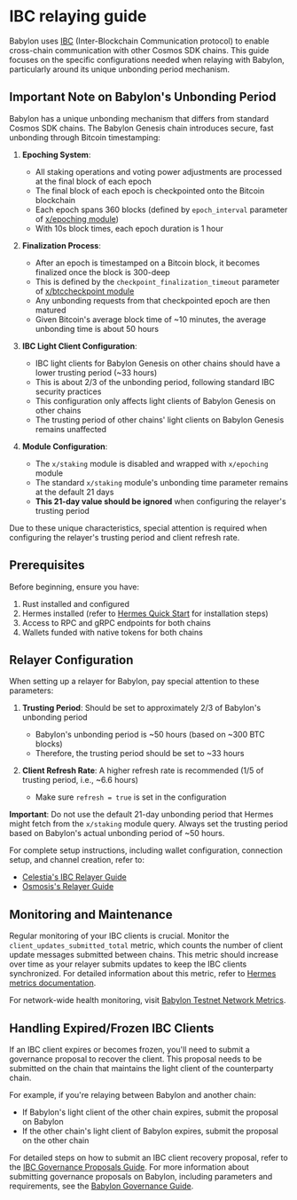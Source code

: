 # IBC relaying guide

Babylon uses [IBC](https://ibcprotocol.dev/)
(Inter-Blockchain Communication protocol) to enable cross-chain
communication with other Cosmos SDK chains. This guide focuses on the specific configurations needed
when relaying with Babylon, particularly around its unique unbonding period
mechanism.

## Important Note on Babylon's Unbonding Period

Babylon has a unique unbonding mechanism that differs from standard Cosmos SDK chains. The Babylon Genesis chain introduces secure, fast unbonding through Bitcoin timestamping:

1. **Epoching System**:
   - All staking operations and voting power adjustments are processed at the final block of each epoch
   - The final block of each epoch is checkpointed onto the Bitcoin blockchain
   - Each epoch spans 360 blocks (defined by `epoch_interval` parameter of [x/epoching module](https://github.com/babylonlabs-io/babylon/blob/main/x/epoching/README.md))
   - With 10s block times, each epoch duration is 1 hour

2. **Finalization Process**:
   - After an epoch is timestamped on a Bitcoin block, it becomes finalized once the block is 300-deep
   - This is defined by the `checkpoint_finalization_timeout` parameter of [x/btccheckpoint module](https://github.com/babylonlabs-io/babylon/blob/main/x/btccheckpoint/README.md)
   - Any unbonding requests from that checkpointed epoch are then matured
   - Given Bitcoin's average block time of ~10 minutes, the average unbonding time is about 50 hours

3. **IBC Light Client Configuration**:
   - IBC light clients for Babylon Genesis on other chains should have a lower trusting period (~33 hours)
   - This is about 2/3 of the unbonding period, following standard IBC security practices
   - This configuration only affects light clients of Babylon Genesis on other chains
   - The trusting period of other chains' light clients on Babylon Genesis remains unaffected

4. **Module Configuration**:
   - The `x/staking` module is disabled and wrapped with `x/epoching` module
   - The standard `x/staking` module's unbonding time parameter remains at the default 21 days
   - **This 21-day value should be ignored** when configuring the relayer's trusting period

Due to these unique characteristics, special attention is required when configuring the relayer's trusting period and client refresh rate.

## Prerequisites

Before beginning, ensure you have:
1. Rust installed and configured
2. Hermes installed (refer to [Hermes Quick Start](https://hermes.informal.systems/quick-start/) for installation steps)
3. Access to RPC and gRPC endpoints for both chains
4. Wallets funded with native tokens for both chains

## Relayer Configuration

When setting up a relayer for Babylon, pay special attention to these parameters:

1. **Trusting Period**: Should be set to approximately 2/3 of Babylon's unbonding period
   - Babylon's unbonding period is ~50 hours (based on ~300 BTC blocks)
   - Therefore, the trusting period should be set to ~33 hours

2. **Client Refresh Rate**: A higher refresh rate is recommended (1/5 of trusting period, i.e., ~6.6 hours)
   - Make sure `refresh = true` is set in the configuration

**Important**: Do not use the default 21-day unbonding period that Hermes might fetch from the `x/staking` module query. Always set the trusting period based on Babylon's actual unbonding period of ~50 hours.

For complete setup instructions, including wallet configuration, connection setup, and channel creation, refer to:
- [Celestia's IBC Relayer Guide](https://docs.celestia.org/how-to-guides/ibc-relayer)
- [Osmosis's Relayer Guide](https://docs.osmosis.zone/osmosis-core/relaying/relayer-guide)

## Monitoring and Maintenance

Regular monitoring of your IBC clients is crucial. Monitor the `client_updates_submitted_total` metric, which counts the number of client update messages submitted between chains. This metric should increase over time as your relayer submits updates to keep the IBC clients synchronized. For detailed information about this metric, refer to [Hermes metrics documentation](https://hermes.informal.systems/documentation/telemetry/operators.html#what-is-the-overall-ibc-status-of-each-network).

For network-wide health monitoring, visit [Babylon Testnet Network Metrics](https://insights.informal.systems/babylon-testnet-5/network-metrics).

## Handling Expired/Frozen IBC Clients

If an IBC client expires or becomes frozen, you'll need to submit a governance proposal to recover the client. This proposal needs to be submitted on the chain that maintains the light client of the counterparty chain.

For example, if you're relaying between Babylon and another chain:
- If Babylon's light client of the other chain expires, submit the proposal on Babylon
- If the other chain's light client of Babylon expires, submit the proposal on the other chain

For detailed steps on how to submit an IBC client recovery proposal, refer to
the [IBC Governance Proposals Guide](https://ibc.cosmos.network/main/ibc/proposals.html#steps).
For more information about submitting governance proposals on Babylon, including
parameters and requirements, see
the [Babylon Governance Guide](https://docs.babylonlabs.io/guides/governance/). 
